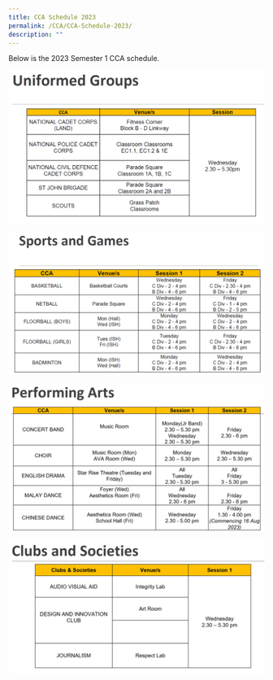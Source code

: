 ```yaml
---
title: CCA Schedule 2023
permalink: /CCA/CCA-Schedule-2023/
description: ""
---
```



Below is the 2023 Semester 1 CCA schedule.

![](/images/01%20UG.png)

![](/images/02%20Sports.png)

![](/images/03%20Performing%20Arts.png)

![](/images/04%20Clubs.png)